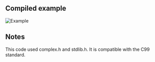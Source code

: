 Compiled example
----------------
![Example](Newton_Fractal_Cubic.png)

Notes
-----
This code used complex.h and stdlib.h.
It is compatible with the C99 standard.
